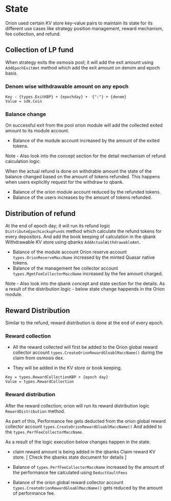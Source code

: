 # State 

Orion used certain KV store key-value pairs to maintain its state for its different use cases like strategy position management, reward mechanism, fee collection, and refund.

## Collection of LP fund
When strategy exits the osmosis pool; it will add the exit amount using `AddEpochExitAmt` method which add the exit amount on denom and epoch basis.

### Denom wise withdrawable amount on any epoch
```
Key - {types.ExitKBP} + {epochday} +  {":"} + {denom}
Value = sdk.Coin 
```

### Balance change 
On successful exit from the pool orion module will add the collected exited amount to its module account.
- Balance of the module account increased by the amount of the exited tokens.
  
Note - Also look into the concept section for the detail mechanism of refund calculation logic.

When the actual refund is done on withdrable amount the state of the balance changed based on the amount of tokens refunded. This happens when users explicitly request for the withdraw to qbank. 

- Balance of the orion module account reduced by the refunded tokens.
- Balance of the users increases by the amount of tokens refunded.
  
## Distribution of refund 
At the end of epoch day; it will run its refund logic `DistributeEpochLockupFunds` method which calculate the refund tokens for every depositors. And add the book keeping of calculation in the qbank Withdrawable KV store using qbanks `AddActualWithdrawableAmt`.

- Balance of the module account Orion reserve account `types.OrionReserveMaccName` increased by the minted Quasar native tokens.
- Balance of the management fee collector account `types.MgmtFeeCollectorMaccName` increased by the fee amount charged. 

Note - Also look into the qbank concept and state section for the details. 
As a result of the distribution logic - below state change happends in the Orion module.


## Reward Distribution 
Similar to the refund, reward distribution is done at the end of every epoch. 
### Reward collection 

- All the reward collected will first be added to the Orion global reward collector account `types.CreateOrionRewardGloablMaccName()`  during the claim from osmosis  dex.

- They will be added in the KV store or book keeping. 
```
Key = types.RewardCollectionKBP + {epoch day}
Value = types.RewardCollection 
```

### Reward distribution 
After the reward collection; orion will run its reward distribution logic `RewardDistribution` method.

As part of this, Performance fee gets deducted from the orion global reward collector account `types.CreateOrionRewardGloablMaccName()` And added to the `types.PerfFeeCollectorMaccName`.

As a result of the logic execution below changes happen in the state.
- claim reward amount is being added in the qbanks Claim reward KV store. [ Check the qbanks state document for details ]
 
- Balance of `types.PerfFeeCollectorMaccName` increased by the amount of the performance fee calculated using `DeductVaultFees`
- Balance of the orion global reward collector account `types.CreateOrionRewardGloablMaccName()` gets reduced by the amount of performance fee.
